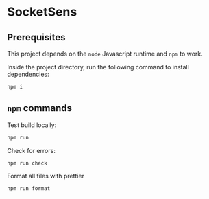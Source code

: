 # SocketSens

## Prerequisites

This project depends on the `node` Javascript runtime and `npm` to work.

Inside the project directory, run the following command to install dependencies:

```sh
npm i
```

## `npm` commands

Test build locally:
```sh
npm run
```

Check for errors:
```sh
npm run check
```

Format all files with prettier
```sh
npm run format
```
